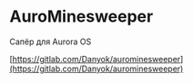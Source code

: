 AuroMinesweeper
===================

Сапёр для Aurora OS

[https://gitlab.com/Danyok/aurominesweeper](https://gitlab.com/Danyok/aurominesweeper)
